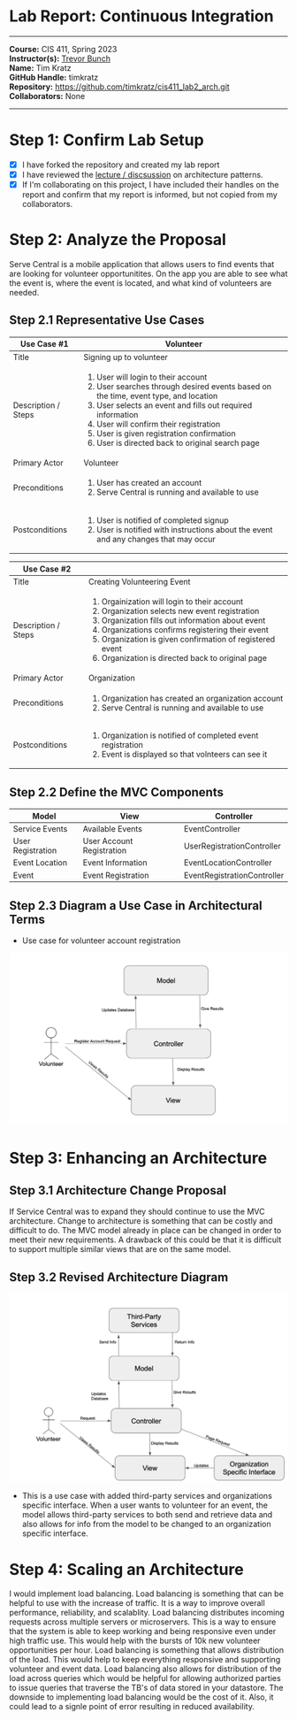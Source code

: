 # Lab Report: Continuous Integration
___
**Course:** CIS 411, Spring 2023  
**Instructor(s):** [Trevor Bunch](https://github.com/trevordbunch)  
**Name:** Tim Kratz  
**GitHub Handle:** timkratz  
**Repository:** https://github.com/timkratz/cis411_lab2_arch.git  
**Collaborators:**  None
___

# Step 1: Confirm Lab Setup
- [x] I have forked the repository and created my lab report
- [x] I have reviewed the [lecture / discsussion](../assets/04p1_SolutionArchitectures.pdf) on architecture patterns.
- [x] If I'm collaborating on this project, I have included their handles on the report and confirm that my report is informed, but not copied from my collaborators.

# Step 2: Analyze the Proposal
Serve Central is a mobile application that allows users to find events that are looking for volunteer opportunitites. On the app you are able to see what the event is, where the event is located, and what kind of volunteers are needed.

## Step 2.1 Representative Use Cases  

| Use Case #1 |Volunteer|
|---|---|
| Title | Signing up to volunteer |
| Description / Steps |<ol> <li> User will login to their account </li><li> User searches through desired events based on the time, event type, and location </li><li> User selects an event and fills out required information </li><li> User will confirm their registration </li><li> User is given registration confirmation </li><li> User is directed back to original search page  |
| Primary Actor |Volunteer |
| Preconditions |<ol> <li> User has created an account </li><li> Serve Central is running and available to use |
| Postconditions |<ol> <li> User is notified of completed signup </li><li> User is notified with instructions about the event and any changes that may occur  |

| Use Case #2 | |
|---|---|
| Title |Creating Volunteering Event |
| Description / Steps |<ol> <li> Orgainization will login to their account </li><li> Organization selects new event registration </li><li> Organization fills out information about event </li><li> Organizations confirms registering their event </li><li> Organization is given confirmation of registered event </li><li> Organization is directed back to original page |
| Primary Actor |Organization |
| Preconditions |<ol> <li> Organization has created an organization account </li><li> Serve Central is running and available to use  |
| Postconditions |<ol> <li> Organization is notified of completed event registration </li><li> Event is displayed so that volnteers can see it |

## Step 2.2 Define the MVC Components

| Model | View | Controller |
|---|---|---|
|Service Events  | Available Events  |EventController  |
|User Registration |User Account Registration  |UserRegistrationController  |
|Event Location  |Event Information  |EventLocationController  |
|Event  |Event Registration  |EventRegistrationController  |

## Step 2.3 Diagram a Use Case in Architectural Terms
- Use case for volunteer account registration
  
![CircleCI Success](../assets/UseCase1.jpg)

# Step 3: Enhancing an Architecture

## Step 3.1 Architecture Change Proposal
If Service Central was to expand they should continue to use the MVC architecture. Change to architecture is something that can be costly and difficult to do. The MVC model already in place can be changed in order to meet their new requirements. A drawback of this could be that it is difficult to support multiple similar views that are on the same model. 



## Step 3.2 Revised Architecture Diagram
![CircleCI Success](../assets/Case2.jpg)

- This is a use case with added third-party services and organizations specific interface. When a user wants to volunteer for an event, the model allows third-party services to both send and retrieve data and also allows for info from the model to be changed to an organization specific interface.

# Step 4: Scaling an Architecture
I would implement load balancing. Load balancing is something that can be helpful to use with the increase of traffic. It is a way to improve overall performance, reliability, and scalablity. Load balancing distributes incoming requests across multiple servers or microservers. This is a way to ensure that the system is able to keep working and being responsive even under high traffic use. This would help with the bursts of 10k new volunteer opportunities per hour. Load balancing is something that allows distribution of the load. This would help to keep everything responsive and supporting volunteer and event data. Load balancing also allows for distribution of the load across queries which would be helpful for allowing authorized parties to issue queries that traverse the TB's of data stored in your datastore. The downside to implementing load balancing would be the cost of it. Also, it could lead to a signle point of error resulting in reduced availability. 




